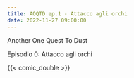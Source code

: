 ```yaml
---
title: AOQTD ep.1 - Attacco agli orchi
date: 2022-11-27 09:00:00
---
```

Another One Quest To Dust

Episodio 0: Attacco agli orchi
<!--more-->
{{< comic_double >}}